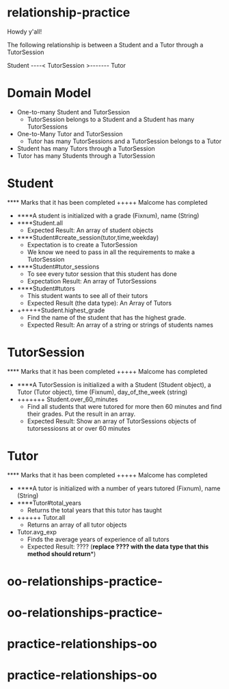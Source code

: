 # relationship-practice

Howdy y'all!

The following relationship is between a Student and a Tutor through a TutorSession

Student ----< TutorSession >------- Tutor

# Domain Model
- One-to-many Student and TutorSession
  - TutorSession belongs to a Student and a Student has many TutorSessions
- One-to-Many Tutor and TutorSession
  - Tutor has many TutorSessions and a TutorSession belongs to a Tutor
- Student has many Tutors through a TutorSession
- Tutor has many Students through a TutorSession

# Student
**** Marks that it has been completed
+++++ Malcome has completed
- ****A student is initialized with a grade (Fixnum), name (String)
- ****Student.all
  - Expected Result: An array of student objects
- ****Student#create_session(tutor,time,weekday)
  - Expectation is to create a TutorSession
  - We know we need to pass in all the requirements to make a TutorSession
- ****Student#tutor_sessions
  - To see every tutor session that this student has done
  - Expectation Result: An array of TutorSessions
- ****Student#tutors
  - This student wants to see all of their tutors
  - Expected Result (the data type):  An Array of Tutors
- ++++++Student.highest_grade
  - Find the name of the student that has the highest grade.
  - Expected Result: An array of a string or strings of students names

# TutorSession
**** Marks that it has been completed
+++++ Malcome has completed
- ****A TutorSession is initialized a with a Student (Student object), a Tutor (Tutor object), time (Fixnum),
day_of_the_week (string)
- +++++++ Student.over_60_minutes
  - Find all students that were tutored for more then 60 minutes and find their grades. Put the result in an array.
  - Expected Result: Show an array of TutorSessions objects of tutorsessiosns at or over 60 minutes

# Tutor
**** Marks that it has been completed
+++++ Malcome has completed
- ****A tutor is initialized with a number of years tutored (Fixnum), name (String)
- ****Tutor#total_years
  - Returns the total years that this tutor has taught
- ++++++ Tutor.all
  - Returns an array of all tutor objects
- Tutor.avg_exp 
  - Finds the average years of experience of all tutors
  - Expected Result: ???? (**replace ???? with the data type that this method should return***)
# oo-relationships-practice-
# oo-relationships-practice-
# practice-relationships-oo
# practice-relationships-oo
